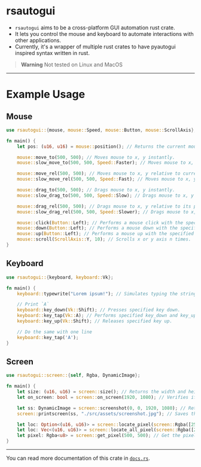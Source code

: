 # rsautogui

- `rsautogui` aims to be a cross-platform GUI automation rust crate.
- It lets you control the mouse and keyboard to automate interactions with other applications.
- Currently, it's a wrapper of multiple rust crates to have pyautogui inspired syntax written in rust.

> **Warning**
> Not tested on Linux and MacOS

---

# Example Usage

## Mouse

```rust
use rsautogui::{mouse, mouse::Speed, mouse::Button, mouse::ScrollAxis};

fn main() {
    let pos: (u16, u16) = mouse::position(); // Returns the current mouse coordinates.

    mouse::move_to(500, 500); // Moves mouse to x, y instantly.
    mouse::slow_move_to(500, 500, Speed::Faster); // Moves mouse to x, y with the specified speed.

    mouse::move_rel(500, 500); // Moves mouse to x, y relative to current position instantly.
    mouse::slow_move_rel(500, 500, Speed::Fast); // Moves mouse to x, y relative to current position with the specified speed.

    mouse::drag_to(500, 500); // Drags mouse to x, y instantly.
    mouse::slow_drag_to(500, 500, Speed::Slow); // Drags mouse to x, y with the specified speed.

    mouse::drag_rel(500, 500); // Drags mouse to x, y relative to its position instantly.
    mouse::slow_drag_rel(500, 500, Speed::Slower); // Drags mouse to x, y relative to its position with the specified speed.

    mouse::click(Button::Left); // Performs a mouse click with the specified button.
    mouse::down(Button::Left); // Performs a mouse down with the specified button.
    mouse::up(Button::Left); // Performs a mouse up with the specified button.
    mouse::scroll(ScrollAxis::Y, 10); // Scrolls x or y axis n times.
}
```

## Keyboard

```rust
use rsautogui::{keyboard, keyboard::Vk};

fn main() {
    keyboard::typewrite("Lorem ipsum!"); // Simulates typing the string provided.

    // Print `A`
    keyboard::key_down(Vk::Shift); // Presses specified key down.
    keyboard::key_tap(Vk::A); // Performs specified key_down and key_up.
    keyboard::key_up(Vk::Shift); // Releases specified key up.

    // Do the same with one line
    keyboard::key_tap('A');
}
```

## Screen

```rust
use rsautogui::screen::{self, Rgba, DynamicImage};

fn main() {
    let size: (u16, u16) = screen::size(); // Returns the width and height of primary screen.
    let on_screen: bool = screen::on_screen(1920, 1080); // Verifies if specified x & y coordinates are present on primary screen.

    let ss: DynamicImage = screen::screenshot(0, 0, 1920, 1080); // Returns screenshot of the primary screen.
    screen::printscreen(ss, "./src/assets/screenshot.jpg"); // Saves the provided screenshot to a path with the specified filename and extension.

    let loc: Option<(u16, u16)> = screen::locate_pixel(screen::Rgba([255, 255, 255, 255])); // Locates the first pixel color similar to the one specified and returns its coordinate.
    let loc: Vec<(u16, u16)> = screen::locate_all_pixel(screen::Rgba([255, 255, 255, 255])); // Locates all pixel colors similar to the one specified and returns their coordinates.
    let pixel: Rgba<u8> = screen::get_pixel(500, 500); // Get the pixel color on x, y coordinate.
}
```

---

You can read more documentation of this crate in [`docs.rs`](https://docs.rs/rsautogui/).
